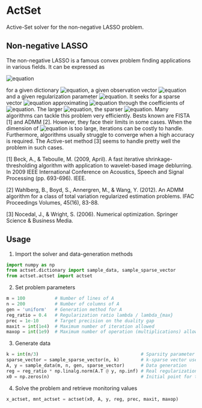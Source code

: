 # ActSet
Active-Set solver for the non-negative LASSO problem.

## Non-negative LASSO

The non-negative LASSO is a famous convex problem finding applications in various fields. It can be expressed as

![equation](http://www.sciweavers.org/upload/Tex2Img_1602351556/render.png)

for a given dictionary ![equation](http://www.sciweavers.org/upload/Tex2Img_1602351348/render.png), a given observation vector ![equation](http://www.sciweavers.org/upload/Tex2Img_1602351368/render.png) and a given regularization parameter ![equation](http://www.sciweavers.org/upload/Tex2Img_1602351404/render.png). It seeks for a sparse vector ![equation](http://www.sciweavers.org/upload/Tex2Img_1602351217/render.png) approximating ![equation](http://www.sciweavers.org/upload/Tex2Img_1602351258/render.png) through the coefficients of ![equation](http://www.sciweavers.org/upload/Tex2Img_1602351298/render.png). The larger ![equation](http://www.sciweavers.org/upload/Tex2Img_1602351429/render.png), the sparser ![equation](http://www.sciweavers.org/upload/Tex2Img_1602351217/render.png). Many algorithms can tackle this problem very efficiently. Bests known are FISTA [1] and ADMM [2]. However, they face their limits in some cases. When the dimension of ![equation](http://www.sciweavers.org/upload/Tex2Img_1602351298/render.png) is too large, iterations can be costly to handle. Furthermore, algorithms usually struggle to converge when a high accuracy is required. The Active-set method [3] seems to handle pretty well the problem in such cases.

[1] Beck, A., & Teboulle, M. (2009, April). A fast iterative shrinkage-thresholding algorithm with application to wavelet-based image deblurring. In 2009 IEEE International Conference on Acoustics, Speech and Signal Processing (pp. 693-696). IEEE.

[2] Wahlberg, B., Boyd, S., Annergren, M., & Wang, Y. (2012). An ADMM algorithm for a class of total variation regularized estimation problems. IFAC Proceedings Volumes, 45(16), 83-88.

[3] Nocedal, J., & Wright, S. (2006). Numerical optimization. Springer Science & Business Media.

## Usage

1. Import the solver and data-generation methods
```python
import numpy as np
from actset.dictionary import sample_data, sample_sparse_vector
from actset.actset import actset
```

2. Set problem parameters
```python
m = 100           # Number of lines of A
n = 200           # Number of columns of A
gen = 'uniform'   # Generation method for A
reg_ratio = 0.4   # Regularization ratio lambda / lambda_{max}
prec = 1e-10      # Target precision on the duality gap
maxit = int(1e4)  # Maximum number of iteration allowed
maxop = int(1e9)  # Maximum number of operation (multiplications) allowed
```

3. Generate data
```python
k = int(n/3)                                      # Sparsity parameter
sparse_vector = sample_sparse_vector(n, k)        # k-sparse vector used to generate A and y
A, y = sample_data(m, n, gen, sparse_vector)      # Data generation
reg = reg_ratio * np.linalg.norm(A.T @ y, np.inf) # Real regularization parameter
x0 = np.zeros(n)                                  # Initial point for the Active-set solver
```

4. Solve the problem and retrieve monitoring values
```python
x_actset, mnt_actset = actset(x0, A, y, reg, prec, maxit, maxop)
```
